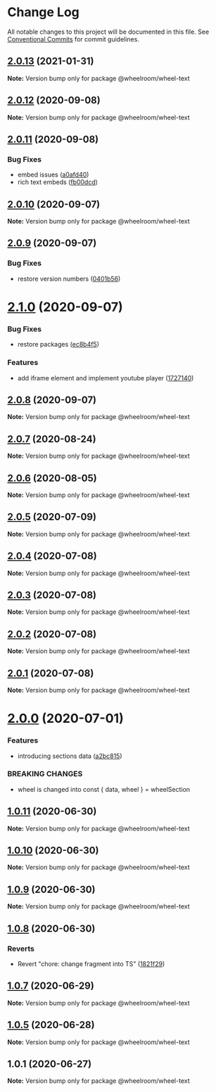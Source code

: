 # Change Log

All notable changes to this project will be documented in this file.
See [Conventional Commits](https://conventionalcommits.org) for commit guidelines.

## [2.0.13](https://github.com/wheelroom/wheelroom/compare/@wheelroom/wheel-text@2.0.12...@wheelroom/wheel-text@2.0.13) (2021-01-31)

**Note:** Version bump only for package @wheelroom/wheel-text





## [2.0.12](https://github.com/wheelroom/wheelroom/compare/@wheelroom/wheel-text@2.0.11...@wheelroom/wheel-text@2.0.12) (2020-09-08)

**Note:** Version bump only for package @wheelroom/wheel-text





## [2.0.11](https://github.com/wheelroom/wheelroom/compare/@wheelroom/wheel-text@2.0.10...@wheelroom/wheel-text@2.0.11) (2020-09-08)


### Bug Fixes

* embed issues ([a0afd40](https://github.com/wheelroom/wheelroom/commit/a0afd40))
* rich text embeds ([fb00dcd](https://github.com/wheelroom/wheelroom/commit/fb00dcd))





## [2.0.10](https://github.com/wheelroom/wheelroom/compare/@wheelroom/wheel-text@2.0.9...@wheelroom/wheel-text@2.0.10) (2020-09-07)

**Note:** Version bump only for package @wheelroom/wheel-text





## [2.0.9](https://github.com/wheelroom/wheelroom/compare/@wheelroom/wheel-text@2.1.0...@wheelroom/wheel-text@2.0.9) (2020-09-07)


### Bug Fixes

* restore version numbers ([0401b56](https://github.com/wheelroom/wheelroom/commit/0401b5614780cead6309febf9f02ff8035659708))





# [2.1.0](https://github.com/wheelroom/wheelroom/compare/@wheelroom/wheel-text@2.0.8...@wheelroom/wheel-text@2.1.0) (2020-09-07)


### Bug Fixes

* restore packages ([ec8b4f5](https://github.com/wheelroom/wheelroom/commit/ec8b4f5e3c4bff8edc4a20880b809d73d5b718c6))


### Features

* add iframe element and implement youtube player ([1727140](https://github.com/wheelroom/wheelroom/commit/17271403074806257f14449a67486230d1628bbd))





## [2.0.8](https://github.com/wheelroom/wheelroom/compare/@wheelroom/wheel-text@2.0.7...@wheelroom/wheel-text@2.0.8) (2020-09-07)

**Note:** Version bump only for package @wheelroom/wheel-text





## [2.0.7](https://github.com/wheelroom/wheelroom/compare/@wheelroom/wheel-text@2.0.6...@wheelroom/wheel-text@2.0.7) (2020-08-24)

**Note:** Version bump only for package @wheelroom/wheel-text





## [2.0.6](https://github.com/wheelroom/wheelroom/compare/@wheelroom/wheel-text@2.0.5...@wheelroom/wheel-text@2.0.6) (2020-08-05)

**Note:** Version bump only for package @wheelroom/wheel-text





## [2.0.5](https://github.com/wheelroom/wheelroom/compare/@wheelroom/wheel-text@2.0.4...@wheelroom/wheel-text@2.0.5) (2020-07-09)

**Note:** Version bump only for package @wheelroom/wheel-text





## [2.0.4](https://github.com/wheelroom/wheelroom/compare/@wheelroom/wheel-text@2.0.3...@wheelroom/wheel-text@2.0.4) (2020-07-08)

**Note:** Version bump only for package @wheelroom/wheel-text





## [2.0.3](https://github.com/wheelroom/wheelroom/compare/@wheelroom/wheel-text@2.0.2...@wheelroom/wheel-text@2.0.3) (2020-07-08)

**Note:** Version bump only for package @wheelroom/wheel-text





## [2.0.2](https://github.com/wheelroom/wheelroom/compare/@wheelroom/wheel-text@2.0.1...@wheelroom/wheel-text@2.0.2) (2020-07-08)

**Note:** Version bump only for package @wheelroom/wheel-text





## [2.0.1](https://github.com/wheelroom/wheelroom/compare/@wheelroom/wheel-text@2.0.0...@wheelroom/wheel-text@2.0.1) (2020-07-08)

**Note:** Version bump only for package @wheelroom/wheel-text





# [2.0.0](https://github.com/wheelroom/wheelroom/compare/@wheelroom/wheel-text@1.0.11...@wheelroom/wheel-text@2.0.0) (2020-07-01)


### Features

* introducing sections data ([a2bc815](https://github.com/wheelroom/wheelroom/commit/a2bc8156909f859215ff528a03e2af7ed9248359))


### BREAKING CHANGES

* wheel is changed into const { data, wheel } = wheelSection





## [1.0.11](https://github.com/wheelroom/wheelroom/compare/@wheelroom/wheel-text@1.0.10...@wheelroom/wheel-text@1.0.11) (2020-06-30)

**Note:** Version bump only for package @wheelroom/wheel-text





## [1.0.10](https://github.com/wheelroom/wheelroom/compare/@wheelroom/wheel-text@1.0.9...@wheelroom/wheel-text@1.0.10) (2020-06-30)

**Note:** Version bump only for package @wheelroom/wheel-text





## [1.0.9](https://github.com/wheelroom/wheelroom/compare/@wheelroom/wheel-text@1.0.8...@wheelroom/wheel-text@1.0.9) (2020-06-30)

**Note:** Version bump only for package @wheelroom/wheel-text





## [1.0.8](https://github.com/wheelroom/wheelroom/compare/@wheelroom/wheel-text@1.0.7...@wheelroom/wheel-text@1.0.8) (2020-06-30)


### Reverts

* Revert "chore: change fragment into TS" ([1821f29](https://github.com/wheelroom/wheelroom/commit/1821f2940ac9e11ab9cb99c8d3db25df2dfebe47))





## [1.0.7](https://github.com/wheelroom/wheelroom/compare/@wheelroom/wheel-text@1.0.5...@wheelroom/wheel-text@1.0.7) (2020-06-29)

**Note:** Version bump only for package @wheelroom/wheel-text





## [1.0.5](https://github.com/wheelroom/wheelroom/compare/@wheelroom/wheel-text@1.0.1...@wheelroom/wheel-text@1.0.5) (2020-06-28)

**Note:** Version bump only for package @wheelroom/wheel-text





## 1.0.1 (2020-06-27)

**Note:** Version bump only for package @wheelroom/wheel-text
